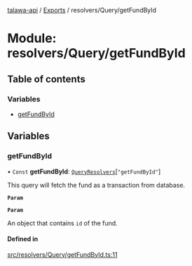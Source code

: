 [talawa-api](../README.md) / [Exports](../modules.md) / resolvers/Query/getFundById

# Module: resolvers/Query/getFundById

## Table of contents

### Variables

- [getFundById](resolvers_Query_getFundById.md#getfundbyid)

## Variables

### getFundById

• `Const` **getFundById**: [`QueryResolvers`](types_generatedGraphQLTypes.md#queryresolvers)[``"getFundById"``]

This query will fetch the fund as a transaction from database.

**`Param`**

**`Param`**

An object that contains `id` of the fund.

#### Defined in

[src/resolvers/Query/getFundById.ts:11](https://github.com/PalisadoesFoundation/talawa-api/blob/9fa6a1c/src/resolvers/Query/getFundById.ts#L11)
